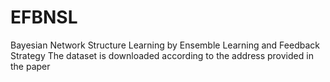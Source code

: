 # EFBNSL
Bayesian Network Structure Learning by Ensemble Learning and Feedback Strategy
The dataset is downloaded according to the address provided in the paper
